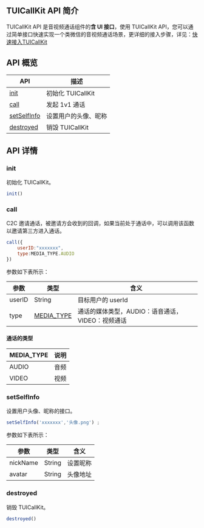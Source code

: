 ## TUICallKit API 简介

TUICallKit API 是音视频通话组件的**含 UI 接口**，使用 TUICallKit API，您可以通过简单接口快速实现一个类微信的音视频通话场景，更详细的接入步骤，详见：[快速接入TUICallKit](https://tcloud-doc.isd.com/document/product/647/78733?!preview)

[](id:TUICallKit)
## API 概览


| API | 描述 |
|-----|-----|
| [init](#init) | 初始化 TUICallKit |
| [call](#call) | 发起 1v1 通话 |
| [setSelfInfo](#setselfInfo) | 设置用户的头像、昵称 |
| [destroyed](#destroyed) | 销毁 TUICallKit |

[](id:TUICallEngine)
## API 详情

### init
初始化 TUICallKit。

```javascript
init()
```


### call
C2C 邀请通话，被邀请方会收到的回调，如果当前处于通话中，可以调用该函数以邀请第三方进入通话。

```javascript
call({
    userID:"xxxxxxx",
    type:MEDIA_TYPE.AUDIO
})
```

参数如下表所示：

| 参数 | 类型 | 含义 |
|-----|-----|-----|
| userID | String | 目标用户的 userId |
| type | [MEDIA_TYPE](#MEDIA_TYPE) | 通话的媒体类型，AUDIO：语音通话，VIDEO：视频通话 |

[](id:MEDIA_TYPE)
#### 通话的类型

| MEDIA_TYPE | 说明 |
|-----|-----|
| AUDIO | 音频 |
| VIDEO | 视频 |

### setSelfInfo
设置用户头像、昵称的接口。

```javascript
setSelfInfo('xxxxxxx','头像.png') ;
```

参数如下表所示：

| 参数 | 类型 | 含义 |
|-----|-----|-----|
| nickName | String | 设置昵称 |
| avatar | String | 头像地址 |

### destroyed
销毁 TUICallKit。

```javascript
destroyed()
```